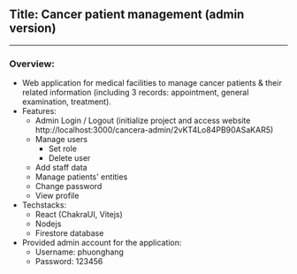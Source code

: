 ## Title: Cancer patient management (admin version)

---

### Overview:

- Web application for medical facilities to manage cancer patients & their related information (including 3 records: appointment, general examination, treatment).
- Features:
    - Admin Login / Logout (initialize project and access website http://localhost:3000/cancera-admin/2vKT4Lo84PB90ASaKAR5)
    - Manage users
        - Set role
        - Delete user
    - Add staff data
    - Manage patients' entities
    - Change password
    - View profile
- Techstacks:
    - React (ChakraUI, Vitejs)
    - Nodejs
    - Firestore database
- Provided admin account for the application:
    - Username: phuonghang
    - Password: 123456
